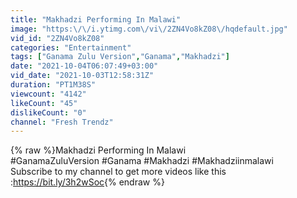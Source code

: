 ```yaml
---
title: "Makhadzi Performing In Malawi"
image: "https:\/\/i.ytimg.com\/vi\/2ZN4Vo8kZ08\/hqdefault.jpg"
vid_id: "2ZN4Vo8kZ08"
categories: "Entertainment"
tags: ["Ganama Zulu Version","Ganama","Makhadzi"]
date: "2021-10-04T06:07:49+03:00"
vid_date: "2021-10-03T12:58:31Z"
duration: "PT1M38S"
viewcount: "4142"
likeCount: "45"
dislikeCount: "0"
channel: "Fresh Trendz"
---
```

{% raw %}Makhadzi Performing In Malawi<br />#GanamaZuluVersion #Ganama #Makhadzi #Makhadziinmalawi<br />Subscribe to my channel to get more videos like this :<a rel="nofollow" target="blank" href="https://bit.ly/3h2wSoc">https://bit.ly/3h2wSoc</a>{% endraw %}
